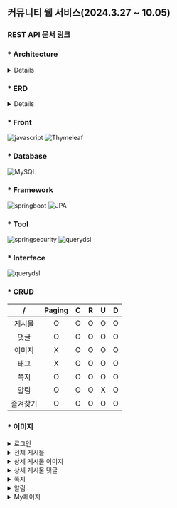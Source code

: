 <div><h2>커뮤니티 웹 서비스(2024.3.27 ~ 10.05) </h2></div>

<div><h3>REST API 문서 <a href="https://valley-eyeliner-5c7.notion.site/API-113f0af743d380d89d81f787351876f6" target="_blank">링크</a> </h3></div>

<div><h3>* Architecture </h3></div>
  <details>
    <img src="https://drive.google.com/uc?id=1-HpeSZouEnNfFTH4-9jFJpqmZO0QhLb3" alt="Architecture" />
  </details>

<div><h3>* ERD </h3></div>
  <details>
    <img src="https://drive.google.com/uc?id=1JIT5hkyFdopwu0tInW2AWIS3J6xV4tAN" alt="ERD" />
  </details>
<div><h3>* Front </h3></div>
  
![javascript](https://img.shields.io/badge/java%20script-F7DF1E.svg?style=for-the-badge&logo=javascript&logoColor=white)
![Thymeleaf](https://img.shields.io/badge/Thymeleaf-6DB33F.svg?style=for-the-badge&logo=Thymeleaf&logoColor=white)


<div><h3>* Database </h3></div>
  
![MySQL](https://img.shields.io/badge/mysql-4479A1.svg?style=for-the-badge&logo=mysql&logoColor=white)



<div><h3>* Framework </h3></div>
  
![springboot](https://img.shields.io/badge/Spring%20Boot-6DB33F.svg?style=for-the-badge&logo=springboot&logoColor=white)
![JPA](https://img.shields.io/badge/JPA-6DB33F.svg?style=for-the-badge&logo=springboot&logoColor=white)



<div><h3>* Tool </h3></div>
  
![springsecurity](https://img.shields.io/badge/Spring%20Security-6DB33F.svg?style=for-the-badge&logo=springboot&logoColor=white)
![querydsl](https://img.shields.io/badge/Query%20DSL-6DB33F.svg?style=for-the-badge&logo=springboot&logoColor=white)



<div><h3>* Interface </h3></div>

  ![querydsl](https://img.shields.io/badge/REST%20API-3DB7CC.svg?style=for-the-badge&logo=REST&logoColor=white)


<div><h3>* CRUD </h1></div>


| / | Paging | C | R | U | D |
|:-:|:------:|:-:|:-:|:-:|:-:|
| 게시물 | O | O | O | O | O |
| 댓글 | O | O | O | O | O |
| 이미지 | X | O | O | O | O |
| 태그 | X | O | O | O | O |
| 쪽지 | O | O | O | O | O |
| 알림 | O | O | O | X | O |
| 즐겨찾기 | O | O | O | O | O |


<div><h3>* 이미지 </h3></div>

<details>
  <summary>로그인 </summary>
  <img src="https://drive.google.com/uc?id=1Crd4AOWJCCX0MTb79NcvS_lCMNZw1LYp" alt="로그인" />
</details>

<details>
  <summary>전체 게시물 </summary>
  <img src="https://drive.google.com/uc?id=1ZpSJW-nELKI4z5DAX63e-dtgqRVeduFX" alt="메인" />
</details>

<details>
  <summary>상세 게시물 이미지</summary>
  <img src="https://drive.google.com/uc?id=1L6C_RrMrXGMQb2Y7LSV8oI22-C9EOWTF" alt="게시물이미지" />
</details>

<details>
  <summary>상세 게시물 댓글 </summary>
  <img src="https://drive.google.com/uc?id=16kBj5CmF79UJLAH9yLfnoPwRuNWVQORA" alt="댓글" />
</details>

<details>
  <summary>쪽지 </summary>
  <img src="https://drive.google.com/uc?id=1YDPbtUKTjQBjY9yTr-oTXW790ohqDohX" alt="쪽지" />
</details>

<details>
  <summary>알림 </summary>
  <img src="https://drive.google.com/uc?id=1U3NzzCNsVyd5TdIFydptZ67rhSdyXZYo" alt="알림" />
</details>

<details>
  <summary>My페이지 </summary>
  <img src="https://drive.google.com/uc?id=1DF4x_BcFU2qbbkgQnIzzqbFu91aJE3Gw" alt="Mypage" />
</details>
  

  
